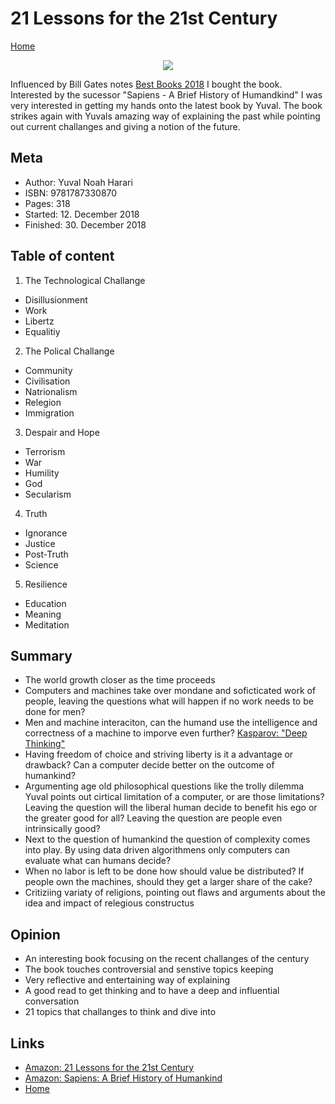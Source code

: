 # 21 Lessons for the 21st Century
[Home](Readme.md)


<div style="text-align:center"><a target="_blank"  href="https://www.amazon.de/gp/product/1787330877/ref=as_li_tl?ie=UTF8&camp=1638&creative=6742&creativeASIN=1787330877&linkCode=as2&tag=markwarneke-21&linkId=933ea284b9cb8fec5e8050e8ecba7f64"><img border="0" src="//ws-eu.amazon-adsystem.com/widgets/q?_encoding=UTF8&MarketPlace=DE&ASIN=1787330877&ServiceVersion=20070822&ID=AsinImage&WS=1&Format=_SL250_&tag=markwarneke-21" ></a><img
src="//ir-de.amazon-adsystem.com/e/ir?t=markwarneke-21&l=am2&o=3&a=1787330877" width="1" height="1" border="0" alt="" style="border:none !important; margin:0px !important;" /></div>

Influenced by Bill Gates notes [Best Books 2018](https://www.gatesnotes.com/About-Bill-Gates/Best-Books-2018) I bought the book.
Interested by the sucessor "Sapiens - A Brief History of Humandkind" I was very interested in getting my hands onto the latest book by Yuval.
The book strikes again with Yuvals amazing way of explaining the past while pointing out current challanges and giving a notion of the future.

## Meta

- Author: Yuval Noah Harari
- ISBN: 9781787330870
- Pages: 318
- Started: 12. December 2018
- Finished: 30. December 2018

## Table of content

1. The Technological Challange
  * Disillusionment
  * Work
  * Libertz
  * Equalitiy
2. The Polical Challange
  * Community
  * Civilisation
  * Natrionalism
  * Relegion
  * Immigration
3. Despair and Hope
  * Terrorism
  * War
  * Humility
  * God
  * Secularism
4. Truth
  * Ignorance
  * Justice
  * Post-Truth
  * Science
5. Resilience
  * Education
  * Meaning
  * Meditation

## Summary

- The world growth closer as the time proceeds
- Computers and machines take over mondane and soficticated work of people, leaving the questions what will happen if no work needs to be done for men?
- Men and machine interaciton, can the humand use the intelligence and correctness of a machine to imporve even further? [Kasparov: "Deep Thinking"](https://www.youtube.com/watch?v=zhkTHkIZJEc)
- Having freedom of choice and striving liberty is it a advantage or drawback? Can a computer decide better on the outcome of humankind?
- Argumenting age old philosophical questions like the trolly dilemma Yuval points out cirtical limitation of a computer, or are those limitations? Leaving the question will the liberal human decide to benefit his ego or the greater good for all? Leaving the question are people even intrinsically good? 
- Next to the question of humankind the question of complexity comes into play. By using data driven algorithmens only computers can evaluate what can humans decide? 
- When no labor is left to be done how should value be distributed? If people own the machines, should they get a larger share of the cake? 
- Critiziing variaty of religions, pointing out flaws and arguments about the idea and impact of relegious constructus


## Opinion

- An interesting book focusing on the recent challanges of the century
- The book touches controversial and senstive topics keeping
- Very reflective and entertaining way of explaining
- A good read to get thinking and to have a deep and influential conversation
- 21 topics that challanges to think and dive into

## Links

- [Amazon: 21 Lessons for the 21st Century](https://www.amazon.de/gp/product/1787330877/ref=as_li_tl?ie=UTF8&camp=1638&creative=6742&creativeASIN=1787330877&linkCode=as2&tag=markwarneke-21&linkId=94b5d3fcd5d3c68c391bda7e39d1b86b)
- [Amazon: Sapiens: A Brief History of Humankind](https://www.amazon.de/gp/product/0099590085/ref=as_li_tl?ie=UTF8&camp=1638&creative=6742&creativeASIN=0099590085&linkCode=as2&tag=markwarneke-21&linkId=0d3d3c895c0aa46341aac76c100d83ea)
- [Home](Readme.md)
